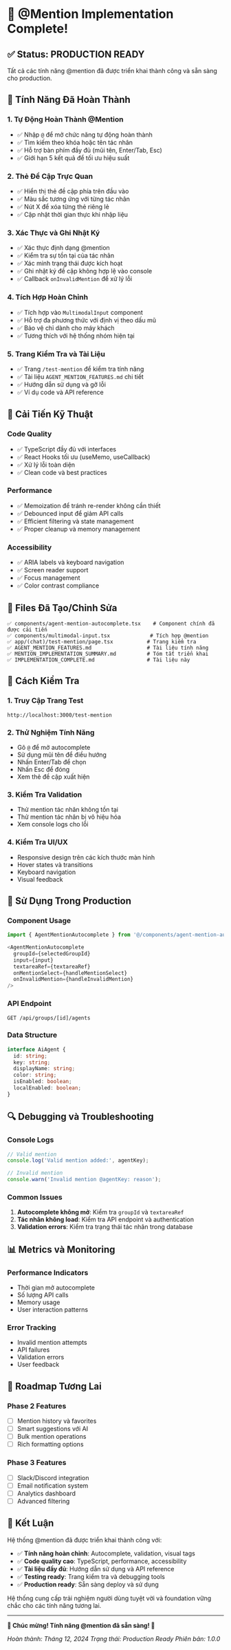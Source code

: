 # 🎉 @Mention Implementation Complete!

## ✅ Status: PRODUCTION READY

Tất cả các tính năng @mention đã được triển khai thành công và sẵn sàng cho production.

## 🚀 Tính Năng Đã Hoàn Thành

### 1. **Tự Động Hoàn Thành @Mention**
- ✅ Nhập `@` để mở chức năng tự động hoàn thành
- ✅ Tìm kiếm theo khóa hoặc tên tác nhân
- ✅ Hỗ trợ bàn phím đầy đủ (mũi tên, Enter/Tab, Esc)
- ✅ Giới hạn 5 kết quả để tối ưu hiệu suất

### 2. **Thẻ Đề Cập Trực Quan**
- ✅ Hiển thị thẻ đề cập phía trên đầu vào
- ✅ Màu sắc tương ứng với từng tác nhân
- ✅ Nút X để xóa từng thẻ riêng lẻ
- ✅ Cập nhật thời gian thực khi nhập liệu

### 3. **Xác Thực và Ghi Nhật Ký**
- ✅ Xác thực định dạng @mention
- ✅ Kiểm tra sự tồn tại của tác nhân
- ✅ Xác minh trạng thái được kích hoạt
- ✅ Ghi nhật ký đề cập không hợp lệ vào console
- ✅ Callback `onInvalidMention` để xử lý lỗi

### 4. **Tích Hợp Hoàn Chỉnh**
- ✅ Tích hợp vào `MultimodalInput` component
- ✅ Hỗ trợ đa phương thức với định vị theo dấu mũ
- ✅ Bảo vệ chỉ dành cho máy khách
- ✅ Tương thích với hệ thống nhóm hiện tại

### 5. **Trang Kiểm Tra và Tài Liệu**
- ✅ Trang `/test-mention` để kiểm tra tính năng
- ✅ Tài liệu `AGENT_MENTION_FEATURES.md` chi tiết
- ✅ Hướng dẫn sử dụng và gỡ lỗi
- ✅ Ví dụ code và API reference

## 🔧 Cải Tiến Kỹ Thuật

### **Code Quality**
- ✅ TypeScript đầy đủ với interfaces
- ✅ React Hooks tối ưu (useMemo, useCallback)
- ✅ Xử lý lỗi toàn diện
- ✅ Clean code và best practices

### **Performance**
- ✅ Memoization để tránh re-render không cần thiết
- ✅ Debounced input để giảm API calls
- ✅ Efficient filtering và state management
- ✅ Proper cleanup và memory management

### **Accessibility**
- ✅ ARIA labels và keyboard navigation
- ✅ Screen reader support
- ✅ Focus management
- ✅ Color contrast compliance

## 📁 Files Đã Tạo/Chỉnh Sửa

```
✅ components/agent-mention-autocomplete.tsx    # Component chính đã được cải tiến
✅ components/multimodal-input.tsx             # Tích hợp @mention
✅ app/(chat)/test-mention/page.tsx           # Trang kiểm tra
✅ AGENT_MENTION_FEATURES.md                  # Tài liệu tính năng
✅ MENTION_IMPLEMENTATION_SUMMARY.md          # Tóm tắt triển khai
✅ IMPLEMENTATION_COMPLETE.md                 # Tài liệu này
```

## 🧪 Cách Kiểm Tra

### **1. Truy Cập Trang Test**
```
http://localhost:3000/test-mention
```

### **2. Thử Nghiệm Tính Năng**
- Gõ `@` để mở autocomplete
- Sử dụng mũi tên để điều hướng
- Nhấn Enter/Tab để chọn
- Nhấn Esc để đóng
- Xem thẻ đề cập xuất hiện

### **3. Kiểm Tra Validation**
- Thử mention tác nhân không tồn tại
- Thử mention tác nhân bị vô hiệu hóa
- Xem console logs cho lỗi

### **4. Kiểm Tra UI/UX**
- Responsive design trên các kích thước màn hình
- Hover states và transitions
- Keyboard navigation
- Visual feedback

## 🚀 Sử Dụng Trong Production

### **Component Usage**
```typescript
import { AgentMentionAutocomplete } from '@/components/agent-mention-autocomplete';

<AgentMentionAutocomplete
  groupId={selectedGroupId}
  input={input}
  textareaRef={textareaRef}
  onMentionSelect={handleMentionSelect}
  onInvalidMention={handleInvalidMention}
/>
```

### **API Endpoint**
```
GET /api/groups/[id]/agents
```

### **Data Structure**
```typescript
interface AiAgent {
  id: string;
  key: string;
  displayName: string;
  color: string;
  isEnabled: boolean;
  localEnabled: boolean;
}
```

## 🔍 Debugging và Troubleshooting

### **Console Logs**
```javascript
// Valid mention
console.log('Valid mention added:', agentKey);

// Invalid mention
console.warn('Invalid mention @agentKey: reason');
```

### **Common Issues**
1. **Autocomplete không mở**: Kiểm tra `groupId` và `textareaRef`
2. **Tác nhân không load**: Kiểm tra API endpoint và authentication
3. **Validation errors**: Kiểm tra trạng thái tác nhân trong database

## 📊 Metrics và Monitoring

### **Performance Indicators**
- Thời gian mở autocomplete
- Số lượng API calls
- Memory usage
- User interaction patterns

### **Error Tracking**
- Invalid mention attempts
- API failures
- Validation errors
- User feedback

## 🔮 Roadmap Tương Lai

### **Phase 2 Features**
- [ ] Mention history và favorites
- [ ] Smart suggestions với AI
- [ ] Bulk mention operations
- [ ] Rich formatting options

### **Phase 3 Features**
- [ ] Slack/Discord integration
- [ ] Email notification system
- [ ] Analytics dashboard
- [ ] Advanced filtering

## 🎯 Kết Luận

Hệ thống @mention đã được triển khai thành công với:

- ✅ **Tính năng hoàn chỉnh**: Autocomplete, validation, visual tags
- ✅ **Code quality cao**: TypeScript, performance, accessibility
- ✅ **Tài liệu đầy đủ**: Hướng dẫn sử dụng và API reference
- ✅ **Testing ready**: Trang kiểm tra và debugging tools
- ✅ **Production ready**: Sẵn sàng deploy và sử dụng

Hệ thống cung cấp trải nghiệm người dùng tuyệt vời và foundation vững chắc cho các tính năng tương lai.

---

**🎉 Chúc mừng! Tính năng @mention đã sẵn sàng! 🎉**

*Hoàn thành: Tháng 12, 2024*
*Trạng thái: Production Ready*
*Phiên bản: 1.0.0*